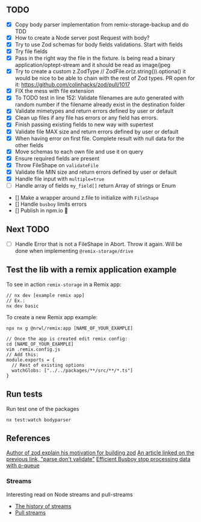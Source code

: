 ## TODO

- [x] Copy body parser implementation from remix-storage-backup and do TDD
- [x] How to create a Node server post Request with body?
- [x] Try to use Zod schemas for body fields validations. Start with fields
- [x] Try file fields
- [x] Pass in the right way the file in the fixture. Is being read a binary application/optept-stream and it should be read as image/jpeg
- [x] Try to create a custom z.ZodType // ZodFile.or(z.string()).optiona() it would be nice to be able to chain with the rest of Zod types. PR open for it: https://github.com/colinhacks/zod/pull/1017
- [x] FIX the mess with file extension
- [x] To TODO test in line 152: Validate filenames are auto generated with random
      number if the filename already exist in the destination folder
- [x] Validate mimetypes and return errors defined by user or default
- [x] Clean up files if any file has errors or any field has errors.
- [x] Finish passing existing fields to new way with supertest
- [x] Validate file MAX size and return errors defined by user or default
- [x] When having error on first file. Complete result with null data for the
      other fields
- [x] Move schemas to each own file and use it on query
- [x] Ensure required fields are present
- [x] Throw FileShape on `validateFile`
- [x] Validate file MIN size and return errors defined by user or default
- [x] Handle file input with `multiple=true`
- [ ] Handle array of fields `my_field[]` return Array of strings or Enum
- [] Make a wrapper around z.file to initialize with `FileShape`
- [] Handle `busboy` limits errors
- [] Publish in npm.io :tada:

## Next TODO

- [ ] Handle Error that is not a FileShape in Abort. Throw it again. Will be
      done when implementing `@remix-storage/drive`

## Test the lib with a remix application example

To see in action `remix-storage` in a Remix app:

```
// nx dev [example remix app]
// Ex.:
nx dev basic

```

To create a new Remix app example:

```
npx nx g @nrwl/remix:app [NAME_OF_YOUR_EXAMPLE]

// Once the app is created edit remix config:
cd [NAME_OF_YOUR_EXAMPLE]
vim .remix.config.js
// Add this:
module.exports = {
  // Rest of existing options
  watchGlobs: ["../../packages/**/src/**/*.ts"]
}
```

## Run tests

Run test one of the packages

```
nx test:watch bodyparser
```

## References

[Author of zod explain his motivation for building zod](https://colinhacks.com/essays/zod)
[An article linked on the previous link, "parse don't validate"](https://lexi-lambda.github.io/blog/2019/11/05/parse-don-t-validate/)
[Efficient Busboy stop processing data with p-queue](https://bytearcher.com/articles/terminate-busboy/)

### Streams

Interesting read on Node streams and pull-streams

- [The history of streams](https://dominictarr.com/post/145135293917/history-of-streams)
- [Pull streams](https://dominictarr.com/post/149248845122/pull-streams-pull-streams-are-a-very-simple)
